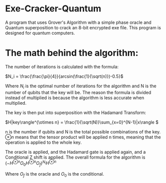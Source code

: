 # Exe-Cracker-Quantum
A program that uses Grover's Algorithm with a simple phase oracle and Quantum superposition to crack an 8-bit encrypted exe file. This program is designed for quantum computers.

# The math behind the algorithm:
The number of iterations is calculated with the formula:

$N_i = \frac{\frac{\pi}{4}}{arcsin(\frac{1}{\sqrt(n)})-0.5}$ 

Where $N_i$ is the optimal number of iterations for the algorithm and N is the number of qubits that the key will be.
The reason the formula is divided instead of multiplied is because the algorithm is less accurate when multiplied.

The key is then put into superposition with the Hadamard Transform:

$H|key\rangle^{\otimes n} = \frac{1}{\sqrt(N)}\sum_{x=0}^{N-1}|x\rangle $

n is the number if qubits and N is the total possible combinations of the key. $\otimes n$ means that the tensor product will be applied n times, meaning that the operation is applied to the whole key.

The oracle is applied, and the Hadamard gate is applied again, and a Conditional Z shift is applied.
The overall formula for the algorithm is
$(-H^{\otimes n}O_0H^{\otimes n}O_f)^{N_i}H^{\otimes n}$

Where $O_f$ is the oracle and $O_0$ is the conditional.
